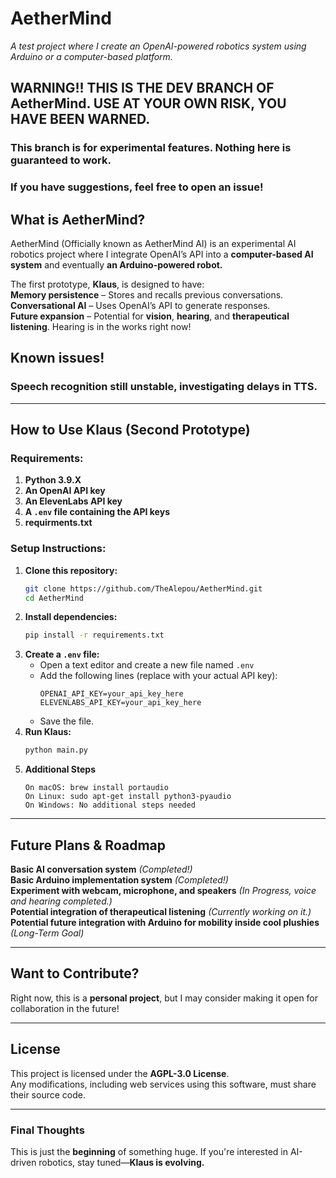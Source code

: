 # **AetherMind**   
*A test project where I create an OpenAI-powered robotics system using Arduino or a computer-based platform.*  

## WARNING!! THIS IS THE DEV BRANCH OF **AetherMind**. USE AT YOUR OWN RISK, YOU HAVE BEEN WARNED.
### This branch is for experimental features. Nothing here is guaranteed to work.
### If you have suggestions, feel free to open an issue!

## **What is AetherMind?**  
AetherMind (Officially known as AetherMind AI) is an experimental AI robotics project where I integrate OpenAI’s API into a **computer-based AI system** and eventually **an Arduino-powered robot.**  

The first prototype, **Klaus**, is designed to have:  
**Memory persistence** – Stores and recalls previous conversations.  
**Conversational AI** – Uses OpenAI’s API to generate responses.  
**Future expansion** – Potential for **vision**, **hearing**, and **therapeutical listening**. Hearing is in the works right now!  

## Known issues!
### Speech recognition still unstable, investigating delays in TTS.

---

## **How to Use Klaus (Second Prototype)**  
### **Requirements:**  
1. **Python 3.9.X**  
2. **An OpenAI API key**  
3. **An ElevenLabs API key**  
4. **A `.env` file containing the API keys**  
5. **requirments.txt**  

### **Setup Instructions:**  
1. **Clone this repository:**  
   ```bash
   git clone https://github.com/TheAlepou/AetherMind.git
   cd AetherMind
   ```  
2. **Install dependencies:**  
   ```bash
   pip install -r requirements.txt
   ```  
3. **Create a `.env` file:**  
   - Open a text editor and create a new file named `.env`  
   - Add the following lines (replace with your actual API key):  
     ```
     OPENAI_API_KEY=your_api_key_here
     ELEVENLABS_API_KEY=your_api_key_here
     ```  
   - Save the file.
4. **Run Klaus:**  
   ```bash
   python main.py
5. **Additional Steps**
   ```  
   On macOS: brew install portaudio
   On Linux: sudo apt-get install python3-pyaudio
   On Windows: No additional steps needed
   ```  

---

## **Future Plans & Roadmap**  
**Basic AI conversation system** *(Completed!)*  
**Basic Arduino implementation system** *(Completed!)*   
**Experiment with webcam, microphone, and speakers** *(In Progress, voice and hearing completed.)*  
**Potential integration of therapeutical listening** *(Currently working on it.)*  
**Potential future integration with Arduino for mobility inside cool plushies** *(Long-Term Goal)*  

---

## **Want to Contribute?**  
Right now, this is a **personal project**, but I may consider making it open for collaboration in the future!  

---

## License
This project is licensed under the **AGPL-3.0 License**.  
Any modifications, including web services using this software, must share their source code.

---

### **Final Thoughts**  
This is just the **beginning** of something huge. If you're interested in AI-driven robotics, stay tuned—**Klaus is evolving.**
